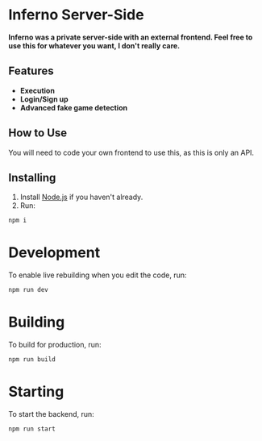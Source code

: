 # Inferno Server-Side

**Inferno was a private server-side with an external frontend. Feel free to use this for whatever you want, I don't really care.**

## Features

- **Execution**
- **Login/Sign up**
- **Advanced fake game detection**

## How to Use

You will need to code your own frontend to use this, as this is only an API.

## Installing

1. Install [Node.js](https://nodejs.org/) if you haven't already.
2. Run:  
  ```bash
  npm i
  ```

# Development

To enable live rebuilding when you edit the code, run:
  ```bash
  npm run dev
  ```

# Building

To build for production, run:

  ```bash
  npm run build
  ```

# Starting

To start the backend, run:

  ```bash
  npm run start
  ```
